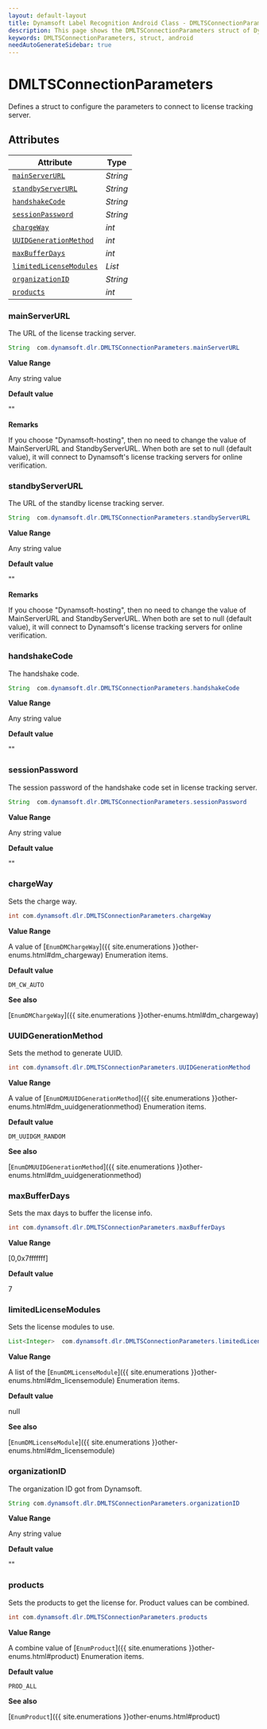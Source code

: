 ```yaml
---
layout: default-layout
title: Dynamsoft Label Recognition Android Class - DMLTSConnectionParameters
description: This page shows the DMLTSConnectionParameters struct of Dynamsoft Label Recognition for Android Language.
keywords: DMLTSConnectionParameters, struct, android
needAutoGenerateSidebar: true
---
```



# DMLTSConnectionParameters
Defines a struct to configure the parameters to connect to license tracking server.  


## Attributes
    
| Attribute | Type |
|---------- | ---- |
| [`mainServerURL`](#mainserverurl) | *String* |
| [`standbyServerURL`](#standbyserverurl) | *String* |
| [`handshakeCode`](#handshakecode) | *String* |
| [`sessionPassword`](#sessionpassword) | *String* |
| [`chargeWay`](#chargeway) | *int* |
| [`UUIDGenerationMethod`](#uuidgenerationmethod) | *int* |
| [`maxBufferDays`](#maxbufferdays) | *int* |
| [`limitedLicenseModules`](#limitedlicensemodules) | *List<Integer>* |
| [`organizationID`](#organizationid) | *String* |
| [`products`](#products) | *int* |


### mainServerURL
The URL of the license tracking server.

```java
String  com.dynamsoft.dlr.DMLTSConnectionParameters.mainServerURL
```

**Value Range**

Any string value   

**Default value**

""

**Remarks**

If you choose "Dynamsoft-hosting", then no need to change the value of MainServerURL and StandbyServerURL. When both are set to null (default value), it will connect to Dynamsoft's license tracking servers for online verification.   


### standbyServerURL
The URL of the standby license tracking server.

```java
String  com.dynamsoft.dlr.DMLTSConnectionParameters.standbyServerURL
```

**Value Range**

Any string value   

**Default value**

""

**Remarks**

If you choose "Dynamsoft-hosting", then no need to change the value of MainServerURL and StandbyServerURL. When both are set to null (default value), it will connect to Dynamsoft's license tracking servers for online verification.   


### handshakeCode
The handshake code.

```java
String  com.dynamsoft.dlr.DMLTSConnectionParameters.handshakeCode
```

**Value Range**

Any string value   

**Default value**

""

### sessionPassword
The session password of the handshake code set in license tracking server.

```java
String  com.dynamsoft.dlr.DMLTSConnectionParameters.sessionPassword
```

**Value Range**

Any string value   

**Default value**

""

### chargeWay
Sets the charge way.

```java
int com.dynamsoft.dlr.DMLTSConnectionParameters.chargeWay
```

**Value Range**

A value of [`EnumDMChargeWay`]({{ site.enumerations }}other-enums.html#dm_chargeway) Enumeration items.

**Default value**

`DM_CW_AUTO`

**See also**

[`EnumDMChargeWay`]({{ site.enumerations }}other-enums.html#dm_chargeway)
      

### UUIDGenerationMethod
Sets the method to generate UUID.

```java
int com.dynamsoft.dlr.DMLTSConnectionParameters.UUIDGenerationMethod
```

**Value Range**

A value of [`EnumDMUUIDGenerationMethod`]({{ site.enumerations }}other-enums.html#dm_uuidgenerationmethod) Enumeration items.

**Default value**

`DM_UUIDGM_RANDOM`

**See also**

[`EnumDMUUIDGenerationMethod`]({{ site.enumerations }}other-enums.html#dm_uuidgenerationmethod)
      

### maxBufferDays
Sets the max days to buffer the license info.

```java
int com.dynamsoft.dlr.DMLTSConnectionParameters.maxBufferDays
```

**Value Range**

[0,0x7fffffff]   

**Default value**

7

### limitedLicenseModules
Sets the license modules to use.

```java
List<Integer>  com.dynamsoft.dlr.DMLTSConnectionParameters.limitedLicenseModules
```

**Value Range**

A list of the [`EnumDMLicenseModule`]({{ site.enumerations }}other-enums.html#dm_licensemodule) Enumeration items.   

**Default value**

null

**See also**

[`EnumDMLicenseModule`]({{ site.enumerations }}other-enums.html#dm_licensemodule)    
      

### organizationID
The organization ID got from Dynamsoft.

```java
String com.dynamsoft.dlr.DMLTSConnectionParameters.organizationID
```

**Value Range**

Any string value   

**Default value**

""

### products
Sets the products to get the license for. Product values can be combined.

```java
int com.dynamsoft.dlr.DMLTSConnectionParameters.products
```

**Value Range**

A combine value of [`EnumProduct`]({{ site.enumerations }}other-enums.html#product) Enumeration items.

**Default value**

`PROD_ALL`

**See also**

[`EnumProduct`]({{ site.enumerations }}other-enums.html#product)